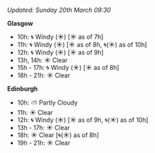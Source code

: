 *Updated: Sunday 20th March 09:30*

**Glasgow**

* 10h: :cyclone: Windy (:sunny:) [:sunny: as of 7h]
* 11h: :cyclone: Windy (:sunny:) [:sunny: as of 8h, :cyclone:(:sunny:) as of 10h]
* 12h: :cyclone: Windy (:sunny:) [:sunny: as of 9h]
* 13h, 14h: :sunny: Clear
* 15h - 17h: :cyclone: Windy (:sunny:) [:sunny: as of 8h]
* 18h - 21h: :sunny: Clear

**Edinburgh**

* 10h: :partly_sunny: Partly Cloudy
* 11h: :sunny: Clear
* 12h: :cyclone: Windy (:sunny:) [:sunny: as of 9h, :cyclone:(:sunny:) as of 10h]
* 13h - 17h: :sunny: Clear
* 18h: :sunny: Clear [:cyclone:(:sunny:) as of 8h]
* 19h - 21h: :sunny: Clear
